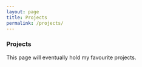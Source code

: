 ```yaml
---
layout: page
title: Projects
permalink: /projects/
---
```


### Projects
This page will eventually hold my favourite projects.
